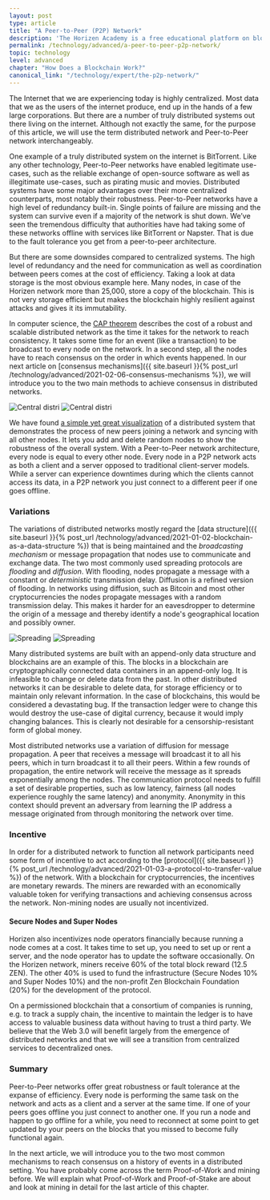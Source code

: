 ```yaml
---
layout: post
type: article
title: "A Peer-to-Peer (P2P) Network"
description: 'The Horizen Academy is a free educational platform on blockchain technology, cryptocurrency, and privacy. In this article, you learn about the peer-to-peer network, also known as, the physical infrastructure that blockchains run on.'
permalink: /technology/advanced/a-peer-to-peer-p2p-network/
topic: technology
level: advanced
chapter: "How Does a Blockchain Work?"
canonical_link: "/technology/expert/the-p2p-network/"
---
```


The Internet that we are experiencing today is highly centralized. Most data that we as the users of the internet produce, end up in the hands of a few large corporations. But there are a number of truly distributed systems out there living on the internet. Although not exactly the same, for the purpose of this article, we will use the term distributed network and Peer-to-Peer network interchangeably.

One example of a truly distributed system on the internet is BitTorrent. Like any other technology, Peer-to-Peer networks have enabled legitimate use-cases, such as the reliable exchange of open-source software as well as illegitimate use-cases, such as pirating music and movies. Distributed systems have some major advantages over their more centralized counterparts, most notably their robustness. Peer-to-Peer networks have a high level of redundancy built-in. Single points of failure are missing and the system can survive even if a majority of the network is shut down. We’ve seen the tremendous difficulty that authorities have had taking some of these networks offline with services like BitTorrent or Napster. That is due to the fault tolerance you get from a peer-to-peer architecture.

But there are some downsides compared to centralized systems. The high level of redundancy and the need for communication as well as coordination between peers comes at the cost of efficiency. Taking a look at data storage is the most obvious example here. Many nodes, in case of the Horizen network more than 25,000, store a copy of the blockchain. This is not very storage efficient but makes the blockchain highly resilient against attacks and gives it its immutability.

In computer science, the [CAP theorem](https://en.wikipedia.org/wiki/CAP_theorem) describes the cost of a robust and scalable distributed network as the time it takes for the network to reach consistency. It takes some time for an event (like a transaction) to be broadcast to every node on the network. In a second step, all the nodes have to reach consensus on the order in which events happened. In our next article on [consensus mechanisms]({{ site.baseurl }}{% post_url /technology/advanced/2021-02-06-consensus-mechanisms %}), we will introduce you to the two main methods to achieve consensus in distributed networks.

![Central distri](/assets/post_files/technology/advanced/2.4-p2p/central-distri_D.jpg)
![Central distri](/assets/post_files/technology/advanced/2.4-p2p/central-distri_M.jpg)

We have found [a simple yet great visualization](http://mg8.org/processing/bt.html) of a distributed system that demonstrates the process of new peers joining a network and syncing with all other nodes. It lets you add and delete random nodes to show the robustness of the overall system. With a Peer-to-Peer network architecture, every node is equal to every other node. Every node in a P2P network acts as both a client and a server opposed to traditional client-server models. While a server can experience downtimes during which the clients cannot access its data, in a P2P network you just connect to a different peer if one goes offline.

### Variations

The variations of distributed networks mostly regard the [data structure]({{ site.baseurl }}{% post_url /technology/advanced/2021-01-02-blockchain-as-a-data-structure %}) that is being maintained and the *broadcasting mechanism* or message propagation that nodes use to communicate and exchange data. The two most commonly used spreading protocols are *flooding* and *diffusion*. 
With flooding, nodes propagate a message with a constant or *deterministic* transmission delay. 
Diffusion is a refined version of flooding. In networks using diffusion, such as Bitcoin and most other cryptocurrencies the nodes propagate messages with a random transmission delay. 
This makes it harder for an eavesdropper to determine the origin of a message and thereby identify a node's geographical location and possibly owner.

![Spreading](/assets/post_files/technology/advanced/2.4-p2p/spreading_D.jpg)
![Spreading](/assets/post_files/technology/advanced/2.4-p2p/spreading_M.jpg)

Many distributed systems are built with an append-only data structure and blockchains are an example of this. The blocks in a blockchain are cryptographically connected data containers in an append-only log. It is infeasible to change or delete data from the past.
In other distributed networks it can be desirable to delete data, for storage efficiency or to maintain only relevant information. In the case of blockchains, this would be considered a devastating bug. If the transaction ledger were to change this would destroy the use-case of digital currency, because it would imply changing balances. This is clearly not desirable for a censorship-resistant form of global money.

Most distributed networks use a variation of diffusion for message propagation. A peer that receives a message will broadcast it to all his peers, which in turn broadcast it to all their peers. Within a few rounds of propagation, the entire network will receive the message as it spreads exponentially among the nodes. The communication protocol needs to fulfill a set of desirable properties, such as low latency, fairness (all nodes experience roughly the same latency) and anonymity. Anonymity in this context should prevent an adversary from learning the IP address a message originated from through monitoring the network over time.

### Incentive

In order for a distributed network to function all network participants need some form of incentive to act according to the [protocol]({{ site.baseurl }}{% post_url /technology/advanced/2021-01-03-a-protocol-to-transfer-value %}) of the network. With a blockchain for cryptocurrencies, the incentives are monetary rewards. The miners are rewarded with an economically valuable token for verifying transactions and achieving consensus across the network. Non-mining nodes are usually not incentivized.

#### Secure Nodes and Super Nodes

Horizen also incentivizes node operators financially because running a node comes at a cost. It takes time to set up, you need to set up or rent a server, and the node operator has to update the software occasionally. On the Horizen network, miners receive 60% of the total block reward (12.5 ZEN). The other 40% is used to fund the infrastructure (Secure Nodes 10% and Super Nodes 10%) and the non-profit Zen Blockchain Foundation (20%) for the development of the protocol.

On a permissioned blockchain that a consortium of companies is running, e.g. to track a supply chain, the incentive to maintain the ledger is to have access to valuable business data without having to trust a third party. We believe that the Web 3.0 will benefit largely from the emergence of distributed networks and that we will see a transition from centralized services to decentralized ones.

### Summary

Peer-to-Peer networks offer great robustness or fault tolerance at the expanse of efficiency. Every node is performing the same task on the network and acts as a client and a server at the same time. If one of your peers goes offline you just connect to another one. If you run a node and happen to go offline for a while, you need to reconnect at some point to get updated by your peers on the blocks that you missed to become fully functional again.

In the next article, we will introduce you to the two most common mechanisms to reach consensus on a history of events in a distributed setting. You have probably come across the term Proof-of-Work and mining before. We will explain what Proof-of-Work and Proof-of-Stake are about and look at mining in detail for the last article of this chapter.

